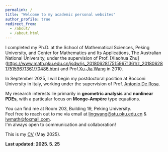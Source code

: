 ```yaml
---
permalink: /
title: "Welcome to my academic personal websites"
author_profile: true
redirect_from: 
  - /about/
  - /about.html
---
```


I completed my Ph.D. at the School of Mathematical Sciences, Peking University, and Center for Mathematics and Its Applications, The Australian National University, under the supervision of Prof. [Xiaohua Zhu] (https://www.math.pku.edu.cn/jsdw/js_20180628175159671361/z_20180628175159671361/70486.htm) and Prof.[Xu-Jia Wang](https://en.westlake.edu.cn/faculty/Xujia-Wang.html) in 2010.

In September 2025, I will begin my postdoctoral position at Bocconi University in Italy, working under the supervision of Prof. [Antonio De Rosa](https://dec.unibocconi.eu/people/antonio-de-rosa).

My research interests lie primarily in **geometric analysis** and **nonlinear PDEs**, with a particular focus on **Monge-Ampère** type equations.

You can find me at Room 203, Building 19, Peking University. <br> 
Feel free to reach out to me via email at <lingwang@stu.pku.edu.cn> & <lwmath@foxmail.com>. <br>
I'm always open to communication and collaboration!

This is my [CV](http://lwmath.github.io/files/CV_lw.pdf) (May 2025).


**Last updated: 2025. 5. 25**

